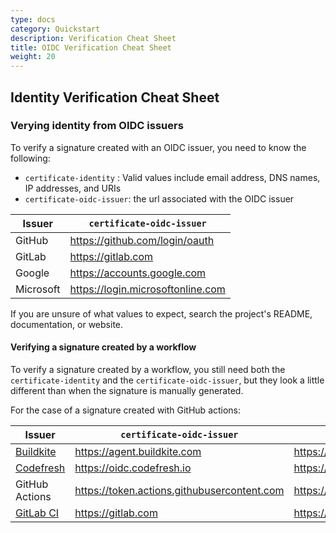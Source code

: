 ```yaml
---
type: docs
category: Quickstart
description: Verification Cheat Sheet
title: OIDC Verification Cheat Sheet
weight: 20
---
```


## Identity Verification Cheat Sheet

### Verying identity from OIDC issuers

To verify a signature created with an OIDC issuer, you need to know the following:

* `certificate-identity` : Valid values include email address, DNS names, IP addresses, and URIs
* `certificate-oidc-issuer`: the url associated with the OIDC issuer

| Issuer      | `certificate-oidc-issuer`         |
| ----------- | --------------------------------- |
| GitHub      | https://github.com/login/oauth    |
| GitLab      | https://gitlab.com                |
| Google      | https://accounts.google.com       |
| Microsoft   | https://login.microsoftonline.com |

If you are unsure of what values to expect, search the project's README, documentation, or website.

#### Verifying a signature created by a workflow

To verify a signature created by a workflow, you still need both the `certificate-identity` and the `certificate-oidc-issuer`, but they look a little different than when the signature is manually generated.

For the case of a signature created with GitHub actions:

| Issuer | `certificate-oidc-issuer`| `certificate-identity`|
| ---- | --- | ----------- |
| [Buildkite](https://buildkite.com/resources/blog/securing-your-software-supply-chain-signed-git-commits-with-oidc-and-sigstore/) | https://agent.buildkite.com | https://buildkite.com/ORGANIZATION/APP_ID|
| [Codefresh](https://codefresh.io/blog/securing-containers-oidc/) | https://oidc.codefresh.io | https://g.codefresh.io/ACCOUNT_NAME/PROJECT_NAME/PIPELINE_NAME:ACCOUNT_ID/PIPELINE_IDPIPELINE_ID|
| GitHub Actions | https://token.actions.githubusercontent.com | https://github.com/USERNAME/REPOSITORY_NAME/.github/workflows/WORKFLOW_NAME@refs/heads/BRANCH_NAME |
| [GitLab CI](https://docs.gitlab.com/ci/yaml/signing_examples/) | https://gitlab.com | https://gitlab.com/PROJECT_PATH//CI_CONFIG_PATH@REF_PATH |

